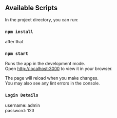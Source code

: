
## Available Scripts

In the project directory, you can run:

### `npm install`

after that

### `npm start`

Runs the app in the development mode.\
Open [http://localhost:3000](http://localhost:3000) to view it in your browser.

The page will reload when you make changes.\
You may also see any lint errors in the console.


### `Login Details`
username: admin\
password: 123